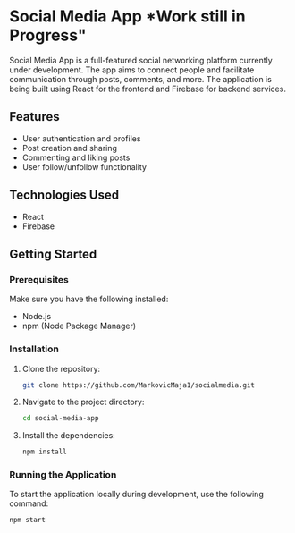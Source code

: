 # Social Media App *Work still in Progress"

Social Media App is a full-featured social networking platform currently under development. The app aims to connect people and facilitate communication through posts, comments, and more. The application is being built using React for the frontend and Firebase for backend services.

## Features

- User authentication and profiles
- Post creation and sharing
- Commenting and liking posts
- User follow/unfollow functionality

## Technologies Used

- React
- Firebase

## Getting Started

### Prerequisites

Make sure you have the following installed:

- Node.js
- npm (Node Package Manager)

### Installation

1. Clone the repository:

    ```sh
    git clone https://github.com/MarkovicMaja1/socialmedia.git
    ```

2. Navigate to the project directory:

    ```sh
    cd social-media-app
    ```

3. Install the dependencies:

    ```sh
    npm install
    ```

### Running the Application

To start the application locally during development, use the following command:

```sh
npm start
